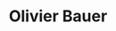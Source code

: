 ---
title: Olivier Bauer
link: https://olivierbauer.org/predications/
description: Olivier Bauer est professeur de théologie pratique à l’université de Lausanne.
tags: Vaud
---